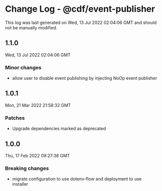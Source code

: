# Change Log - @cdf/event-publisher

This log was last generated on Wed, 13 Jul 2022 02:04:06 GMT and should not be manually modified.

## 1.1.0
Wed, 13 Jul 2022 02:04:06 GMT

### Minor changes

- allow user to disable event publishing by injecting NoOp event publisher

## 1.0.1
Mon, 21 Mar 2022 21:58:32 GMT

### Patches

- Upgrade dependencies marked as deprecated

## 1.0.0
Thu, 17 Feb 2022 09:27:38 GMT

### Breaking changes

- migrate configuration to use dotenv-flow and deployment to use installer

